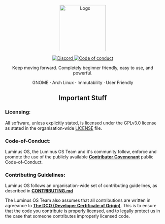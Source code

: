 <p align="center">
  <a href="https://luminusos.github.io">
    <img src="https://github.com/luminusOS/mkluminus/raw/main/docs/images/logo.png" alt="Logo" height="150">
  </a>
</p>
<p align="center">
<a href="https://discord.gg/eVmXsqkvkw"><img alt="Discord" src="https://img.shields.io/discord/825473796227858482?color=blue&label=Discord&logo=Discord&logoColor=white&style=flat-square"?link=https://discord.gg/76RR4VC45V> </a>
<a href="https://github.com/luminusOS/.github/blob/main/CODE_OF_CONDUCT.md"><img src="https://img.shields.io/badge/Contributor%20Covenant-2.1-4baaaa.svg?style=flat-square" alt="Code of conduct"></img></a>
<br>
<!--<a href="https://fosstodon.org/@luminusOS"><img alt="Mastodon Follow" src="https://img.shields.io/mastodon/follow/108618426259408142?domain=https%3A%2F%2Ffosstodon.org">
<a href="https://twitter.com/luminusOS"><img alt="Twitter Follow" src="https://img.shields.io/twitter/follow/crystal_linux"></a>-->
<p align="center"> Keep moving forward. Completely beginner friendly, easy to use, and powerful. </p>
<p align="center"> GNOME · Arch Linux · Immutability · User Friendly</p>

<h2 align="center"> Important Stuff </h2>

<h3> Licensing: </h3>
<p align="left"> All software, unless explicitly stated, is licensed under the GPLv3.0 license as stated in the organisation-wide <a href="https://github.com/luminusOS/.github/blob/main/LICENSE">LICENSE</a> file.</p>

<h3> Code-of-Conduct: </h3>
<p align="left"> Luminus OS, the Luminus OS Team and it's community follow, enforce and promote the use of the publicly available <a href="https://www.contributor-covenant.org/"><b>Contributor Covenenant</b></a> public Code-of-Conduct.</p>
  
<h3> Contributing Guidelines: </h3>
<p align="left"> Luminus OS follows an organisation-wide set of contributing guidelines, as described in <a href="https://github.com/luminusOS/.github/blob/main/CONTRIBUTING.md"><b>CONTRIBUTING.md</b></a></p>
<p align="left"> The Luminus OS Team also assumes that all contributions are written in agreeance to <a href="https://developercertificate.org"><b>The DCO (Developer Certificate of Origin)</b></a>. This is to ensure that the code you contribute is properly licensed, and to legally protect us in the case that someone contributes improperly licensed code.</p>
